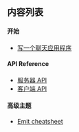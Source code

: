 
## 内容列表

#### 开始

  - [写一个聊天应用程序](http://socket.io/get-started/chat/)

#### API Reference

  - [服务器 API](API.md)
  - [客户端 API](/Labrary/socket.io-client/docs/API.md)

#### 高级主题

  - [Emit cheatsheet](emit.md)
